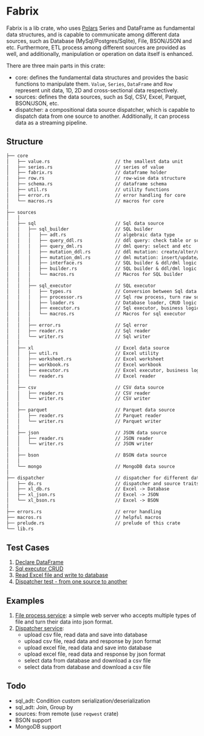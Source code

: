 # Fabrix

Fabrix is a lib crate, who uses [Polars](https://github.com/pola-rs/polars) Series and DataFrame as fundamental data structures, and is capable to communicate among different data sources, such as Database (MySql/Postgres/Sqlite), File, BSON/JSON and etc. Furthermore, ETL process among different sources are provided as well, and additionally, manipulation or operation on data itself is enhanced.

There are three main parts in this crate:

- core: defines the fundamental data structures and provides the basic functions to manipulate them. `Value`, `Series`, `DataFrame` and `Row` represent unit data, 1D, 2D and cross-sectional data respectively.
- sources: defines the data sources, such as Sql, CSV, Excel, Parquet, BSON/JSON, etc.
- dispatcher: a compositional data source dispatcher, which is capable to dispatch data from one source to another. Additionally, it can process data as a streaming pipeline.

## Structure

```txt
├── core
│   ├── value.rs                        // the smallest data unit
│   ├── series.rs                       // series of value
│   ├── fabrix.rs                       // dataframe holder
│   ├── row.rs                          // row-wise data structure
│   ├── schema.rs                       // dataframe schema
│   ├── util.rs                         // utility functions
│   ├── error.rs                        // error handling for core
│   └── macros.rs                       // macros for core
│
├── sources
│   │
│   ├── sql                             // Sql data source
│   │   ├── sql_builder                 // SQL builder
│   │   │   ├── adt.rs                  // algebraic data type
│   │   │   ├── query_ddl.rs            // ddl query: check table or schema
│   │   │   ├── query_dml.rs            // dml query: select and etc
│   │   │   ├── mutation_ddl.rs         // ddl mutation: create/alter/drop table
│   │   │   ├── mutation_dml.rs         // dml mutation: insert/update/delete data
│   │   │   ├── interface.rs            // SQL builder & ddl/dml logic interface
│   │   │   ├── builder.rs              // SQL builder & ddl/dml logic implement
│   │   │   └── macros.rs               // Macros for SQL builder
│   │   │
│   │   ├── sql_executor                // SQL executor
│   │   │   ├── types.rs                // Conversion between Sql data type and Fabrix `Value`
│   │   │   ├── processor.rs            // Sql row process, turn raw sql row into `Vec<Value>` or `Row`
│   │   │   ├── loader.rs               // Database loader, CRUD logic implementation
│   │   │   ├── executor.rs             // Sql executor, business logic implementation
│   │   │   └── macros.rs               // Macros for sql executor
│   │   │
│   │   ├── error.rs                    // Sql error
│   │   ├── reader.rs                   // Sql reader
│   │   └── writer.rs                   // Sql writer
│   │
│   ├── xl                              // Excel data source
│   │   ├── util.rs                     // Excel utility
│   │   ├── worksheet.rs                // Excel worksheet
│   │   ├── workbook.rs                 // Excel workbook
│   │   ├── executor.rs                 // Excel executor, business logic implementation
│   │   └── reader.rs                   // Excel reader
│   │
│   ├── csv                             // CSV data source
│   │   ├── reader.rs                   // CSV reader
│   │   └── writer.rs                   // CSV writer
│   │
│   ├── parquet                         // Parquet data source
│   │   ├── reader.rs                   // Parquet reader
│   │   └── writer.rs                   // Parquet writer
│   │
│   ├── json                            // JSON data source
│   │   ├── reader.rs                   // JSON reader
│   │   └── writer.rs                   // JSON writer
│   │
│   ├── bson                            // BSON data source
│   │
│   └── mongo                           // MongoDB data source
│
├── dispatcher                          // dispatcher for different data source
│   ├── ds.rs                           // dispatcher and source traits
│   ├── xl_db.rs                        // Excel -> Database
│   ├── xl_json.rs                      // Excel -> JSON
│   └── xl_bson.rs                      // Excel -> BSON
│
├── errors.rs                           // error handling
├── macros.rs                           // helpful macros
├── prelude.rs                          // prelude of this crate
└── lib.rs
```

## Test Cases

1. [Declare DataFrame](./fabrix/tests/declare_df_test.rs)
1. [Sql executor CRUD](./fabrix/tests/sql_executor_test.rs)
1. [Read Excel file and write to database](./fabrix/tests/read_xl_to_db_test.rs)
1. [Dispatcher test - from one source to another](./fabrix/tests/dispatcher_tests.rs)

## Examples

1. [File process service](./examples/file_process_service/src/main.rs): a simple web server who accepts multiple types of file and turn their data into json format.
1. [Dispatcher service](./examples/dispatcher_service/src/main.rs):
   - upload csv file, read data and save into database
   - upload csv file, read data and response by json format
   - upload excel file, read data and save into database
   - upload excel file, read data and response by json format
   - select data from database and download a csv file
   - select data from database and download a csv file

## Todo

- sql_adt: Condition custom serialization/deserialization
- sql_adt: Join, Group by
- sources: from remote (use `reqwest` crate)
- BSON support
- MongoDB support
